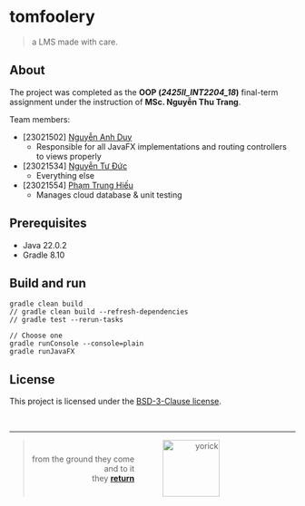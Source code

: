 
<a id="yorick"></a>
# tomfoolery

> a LMS made with care.


## About

The project was completed as the **OOP (*2425II_INT2204_18*)** final-term assignment under the instruction of **MSc. Nguyễn Thu Trang**.

Team members:
- [23021502] [Nguyễn Anh Duy](https://github.com/adnope)
  - Responsible for all JavaFX implementations and routing controllers to views properly
- [23021534] [Nguyễn Tư Đức](https://github.com/NTDuck)
  - Everything else
- [23021554] [Phạm Trung Hiếu](https://github.com/FearOfTheSea)
  - Manages cloud database & unit testing


## Prerequisites
- Java 22.0.2
- Gradle 8.10


## Build and run
```
gradle clean build
// gradle clean build --refresh-dependencies
// gradle test --rerun-tasks

// Choose one
gradle runConsole --console=plain
gradle runJavaFX
```


## License

This project is licensed under the [BSD-3-Clause license](LICENSE).


<br><hr>
<blockquote style="display: flex; align-items: center; justify-content: flex-center; text-align: right">
  <div style="margin-right: 50px;">
    from the ground they come<br>
    and to it<br>
    they <a href="#yorick"><b>return</b></a>
  </div>
  <img src="https://static.wikia.nocookie.net/leagueoflegends/images/0/05/Yorick_Render.png/revision/latest?cb=20190112002553" alt="yorick" style="width: 100px; height: auto;">
</blockquote>
